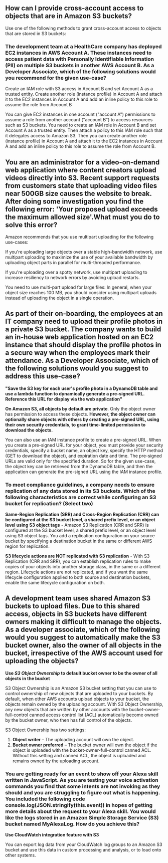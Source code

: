 ## How can I provide cross-account access to objects that are in Amazon S3 buckets?

Use one of the following methods to grant cross-account access to objects that are stored in S3 buckets:

### The development team at a HealthCare company has deployed EC2 instances in AWS Account A. These instances need to access patient data with Personally Identifiable Information (PII) on multiple S3 buckets in another AWS Account B. As a Developer Associate, which of the following solutions would you recommend for the given use-case?

Create an IAM role with S3 access in Account B and set Account A as a trusted entity. Create another role (instance profile) in Account A and attach it to the EC2 instances in Account A and add an inline policy to this role to assume the role from Account B

You can give EC2 instances in one account ("account A") permissions to assume a role from another account ("account B") to access resources such as S3 buckets. You need to create an IAM role in Account B and set Account A as a trusted entity. Then attach a policy to this IAM role such that it delegates access to Amazon S3. Then you can create another role (instance profile) in Account A and attach it to the EC2 instances in Account A and add an inline policy to this role to assume the role from Account B.

## You are an administrator for a video-on-demand web application where content creators upload videos directly into S3. Recent support requests from customers state that uploading video files near 500GB size causes the website to break. After doing some investigation you find the following error: 'Your proposed upload exceeds the maximum allowed size'.What must you do to solve this error?

Amazon recommends that you use multipart uploading for the following use-cases:

If you're uploading large objects over a stable high-bandwidth network, use multipart uploading to maximize the use of your available bandwidth by uploading object parts in parallel for multi-threaded performance.

If you're uploading over a spotty network, use multipart uploading to increase resiliency to network errors by avoiding upload restarts.

You need to use multi-part upload for large files: In general, when your object size reaches 100 MB, you should consider using multipart uploads instead of uploading the object in a single operation.

## As part of their on-boarding, the employees at an IT company need to upload their profile photos in a private S3 bucket. The company wants to build an in-house web application hosted on an EC2 instance that should display the profile photos in a secure way when the employees mark their attendance. As a Developer Associate, which of the following solutions would you suggest to address this use-case?

**"Save the S3 key for each user's profile photo in a DynamoDB table and use a lambda function to dynamically generate a pre-signed URL. Reference this URL for display via the web application"**

**On Amazon S3, all objects by default are private**. Only the object owner has permission to access these objects. **However, the object owner can optionally share objects with others by creating a pre-signed URL, using their own security credentials, to grant time-limited permission to download the objects.**

You can also use an IAM instance profile to create a pre-signed URL. When you create a pre-signed URL for your object, you must provide your security credentials, specify a bucket name, an object key, specify the HTTP method (GET to download the object), and expiration date and time. The pre-signed URLs are valid only for the specified duration. So for the given use-case, the object key can be retrieved from the DynamoDB table, and then the application can generate the pre-signed URL using the IAM instance profile.

### To meet compliance guidelines, a company needs to ensure replication of any data stored in its S3 buckets. Which of the following characteristics are correct while configuring an S3 bucket for replication? (Select two)

**Same-Region Replication (SRR) and Cross-Region Replication (CRR) can be configured at the S3 bucket level, a shared prefix level, or an object level using S3 object tags** - Amazon S3 Replication (CRR and SRR) is configured at the S3 bucket level, a shared prefix level, or an object level using S3 object tags. You add a replication configuration on your source bucket by specifying a destination bucket in the same or different AWS region for replication.

**S3 lifecycle actions are NOT replicated with S3 replication** - With S3 Replication (CRR and SRR), you can establish replication rules to make copies of your objects into another storage class, in the same or a different region. Lifecycle actions are not replicated, and if you want the same lifecycle configuration applied to both source and destination buckets, enable the same lifecycle configuration on both.


## A development team uses shared Amazon S3 buckets to upload files. Due to this shared access, objects in S3 buckets have different owners making it difficult to manage the objects. As a developer associate, which of the following would you suggest to automatically make the S3 bucket owner, also the owner of all objects in the bucket, irrespective of the AWS account used for uploading the objects?

**Use _S3 Object Ownership_ to default bucket owner to be the owner of all objects in the bucket**

S3 Object Ownership is an Amazon S3 bucket setting that you can use to control ownership of new objects that are uploaded to your buckets. By default, when other AWS accounts upload objects to your bucket, the objects remain owned by the uploading account. With S3 Object Ownership, any new objects that are written by other accounts with the bucket-owner-full-control canned access control list (ACL) automatically become owned by the bucket owner, who then has full control of the objects.

S3 Object Ownership has two settings: 

1. **Object writer** – The uploading account will own the object.<br>
2. **Bucket owner preferred** – The bucket owner will own the object if the object is uploaded with the bucket-owner-full-control canned ACL. Without this setting and canned ACL, the object is uploaded and remains owned by the uploading account.

### You are getting ready for an event to show off your Alexa skill written in JavaScript. As you are testing your voice activation commands you find that some intents are not invoking as they should and you are struggling to figure out what is happening. You included the following code console.log(JSON.stringify(this.event)) in hopes of getting more details about the request to your Alexa skill. You would like the logs stored in an Amazon Simple Storage Service (S3) bucket named MyAlexaLog. How do you achieve this?

**Use CloudWatch integration feature with S3**

You can export log data from your CloudWatch log groups to an Amazon S3 bucket and use this data in custom processing and analysis, or to load onto other systems.
